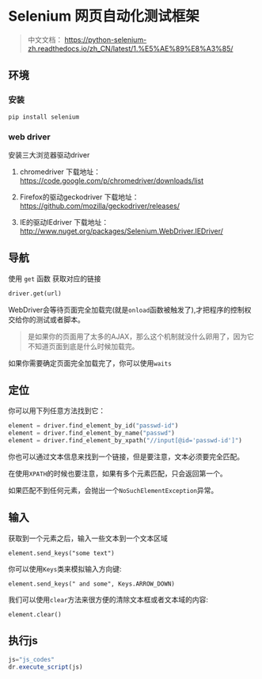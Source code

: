 # Selenium 网页自动化测试框架

> 中文文档： https://python-selenium-zh.readthedocs.io/zh_CN/latest/1.%E5%AE%89%E8%A3%85/

## 环境

### 安装

```
pip install selenium
```

### web driver

安装三大浏览器驱动driver

1. chromedriver 下载地址：https://code.google.com/p/chromedriver/downloads/list
   
2. Firefox的驱动geckodriver 下载地址：https://github.com/mozilla/geckodriver/releases/
   
3. IE的驱动IEdriver 下载地址：http://www.nuget.org/packages/Selenium.WebDriver.IEDriver/

## 导航

使用 `get` 函数 获取对应的链接

```python
driver.get(url)
```

WebDriver会等待页面完全加载完(就是`onload`函数被触发了),才把程序的控制权交给你的测试或者脚本。

> 是如果你的页面用了太多的AJAX，那么这个机制就没什么卵用了，因为它不知道页面到底是什么时候加载完。

如果你需要确定页面完全加载完了，你可以使用`waits`

## 定位

你可以用下列任意方法找到它：

```python
element = driver.find_element_by_id("passwd-id")
element = driver.find_element_by_name("passwd")
element = driver.find_element_by_xpath("//input[@id='passwd-id']")
```

你也可以通过文本信息来找到一个链接，但是要注意，文本必须要完全匹配。 

在使用`XPATH`的时候也要注意，如果有多个元素匹配，只会返回第一个。

如果匹配不到任何元素，会抛出一个`NoSuchElementException`异常。

## 输入

获取到一个元素之后，输入一些文本到一个文本区域

```
element.send_keys("some text")
```

你可以使用`Keys`类来模拟输入方向键:

```
element.send_keys(" and some", Keys.ARROW_DOWN)
```

我们可以使用`clear`方法来很方便的清除文本框或者文本域的内容:

```
element.clear()
```

## 执行js

```javascript
js="js_codes"
dr.execute_script(js)
```
